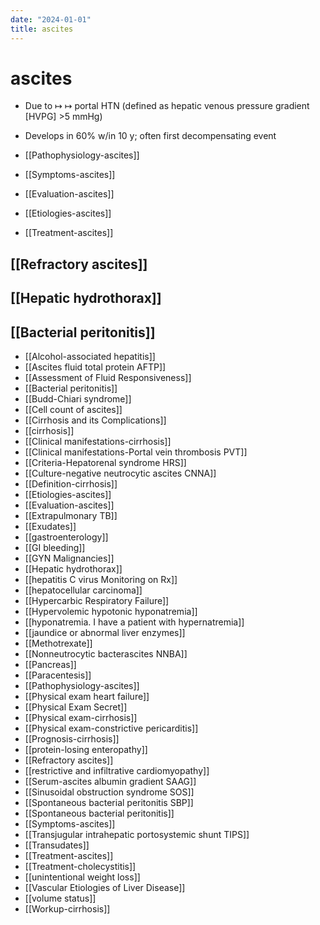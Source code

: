 ```yaml
---
date: "2024-01-01"
title: ascites
---
```



# ascites

- Due to ↦ ↦ portal HTN (defined as hepatic venous pressure gradient [HVPG] >5 mmHg)
- Develops in 60% w/in 10 y; often first decompensating event

- [[Pathophysiology-ascites]]
- [[Symptoms-ascites]]
- [[Evaluation-ascites]]
- [[Etiologies-ascites]]
- [[Treatment-ascites]]

## [[Refractory ascites]]

## [[Hepatic hydrothorax]]

## [[Bacterial peritonitis]]

- [[Alcohol-associated hepatitis]]
- [[Ascites fluid total protein  AFTP]]
- [[Assessment of Fluid Responsiveness]]
- [[Bacterial peritonitis]]
- [[Budd-Chiari syndrome]]
- [[Cell count of ascites]]
- [[Cirrhosis and its Complications]]
- [[cirrhosis]]
- [[Clinical manifestations-cirrhosis]]
- [[Clinical manifestations-Portal vein thrombosis  PVT]]
- [[Criteria-Hepatorenal syndrome  HRS]]
- [[Culture-negative neutrocytic ascites  CNNA]]
- [[Definition-cirrhosis]]
- [[Etiologies-ascites]]
- [[Evaluation-ascites]]
- [[Extrapulmonary TB]]
- [[Exudates]]
- [[gastroenterology]]
- [[GI bleeding]]
- [[GYN Malignancies]]
- [[Hepatic hydrothorax]]
- [[hepatitis C virus Monitoring on Rx]]
- [[hepatocellular carcinoma]]
- [[Hypercarbic Respiratory Failure]]
- [[Hypervolemic hypotonic hyponatremia]]
- [[hyponatremia. I have a patient with hypernatremia]]
- [[jaundice or abnormal liver enzymes]]
- [[Methotrexate]]
- [[Nonneutrocytic bacterascites  NNBA]]
- [[Pancreas]]
- [[Paracentesis]]
- [[Pathophysiology-ascites]]
- [[Physical exam heart failure]]
- [[Physical Exam Secret]]
- [[Physical exam-cirrhosis]]
- [[Physical exam-constrictive pericarditis]]
- [[Prognosis-cirrhosis]]
- [[protein-losing enteropathy]]
- [[Refractory ascites]]
- [[restrictive and infiltrative cardiomyopathy]]
- [[Serum-ascites albumin gradient  SAAG]]
- [[Sinusoidal obstruction syndrome  SOS]]
- [[Spontaneous bacterial peritonitis  SBP]]
- [[Spontaneous bacterial peritonitis]]
- [[Symptoms-ascites]]
- [[Transjugular intrahepatic portosystemic shunt  TIPS]]
- [[Transudates]]
- [[Treatment-ascites]]
- [[Treatment-cholecystitis]]
- [[unintentional weight loss]]
- [[Vascular Etiologies of Liver Disease]]
- [[volume status]]
- [[Workup-cirrhosis]]
